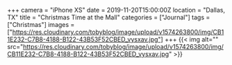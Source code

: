 +++
camera = "iPhone XS"
date = 2019-11-20T15:00:00Z
location = "Dallas, TX"
title = "Christmas Time at the Mall"
categories = ["Journal"]
tags = ["Christmas"]
images = ["https://res.cloudinary.com/tobyblog/image/upload/v1574263800/img/CB11E232-C7B8-4188-B122-43B53F52CBED_vysxav.jpg"]
+++
{{< img alt="" src="https://res.cloudinary.com/tobyblog/image/upload/v1574263800/img/CB11E232-C7B8-4188-B122-43B53F52CBED_vysxav.jpg" >}}  
<!--more-->

